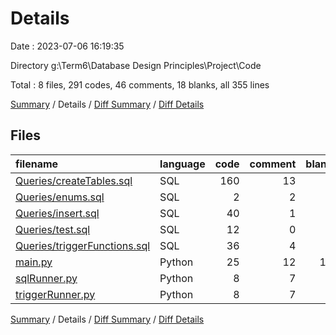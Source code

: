 # Details

Date : 2023-07-06 16:19:35

Directory g:\\Term6\\Database Design Principles\\Project\\Code

Total : 8 files,  291 codes, 46 comments, 18 blanks, all 355 lines

[Summary](results.md) / Details / [Diff Summary](diff.md) / [Diff Details](diff-details.md)

## Files
| filename | language | code | comment | blank | total |
| :--- | :--- | ---: | ---: | ---: | ---: |
| [Queries/createTables.sql](/Queries/createTables.sql) | SQL | 160 | 13 | 1 | 174 |
| [Queries/enums.sql](/Queries/enums.sql) | SQL | 2 | 2 | 0 | 4 |
| [Queries/insert.sql](/Queries/insert.sql) | SQL | 40 | 1 | 1 | 42 |
| [Queries/test.sql](/Queries/test.sql) | SQL | 12 | 0 | 0 | 12 |
| [Queries/triggerFunctions.sql](/Queries/triggerFunctions.sql) | SQL | 36 | 4 | 1 | 41 |
| [main.py](/main.py) | Python | 25 | 12 | 11 | 48 |
| [sqlRunner.py](/sqlRunner.py) | Python | 8 | 7 | 2 | 17 |
| [triggerRunner.py](/triggerRunner.py) | Python | 8 | 7 | 2 | 17 |

[Summary](results.md) / Details / [Diff Summary](diff.md) / [Diff Details](diff-details.md)